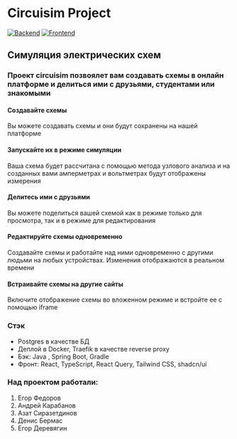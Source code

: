 # Circuisim Project

[![Backend](https://github.com/FEgor04/physics-circuits-simulation/actions/workflows/backend.yml/badge.svg)](https://github.com/FEgor04/physics-circuits-simulation/actions/workflows/backend.yml)
[![Frontend](https://github.com/FEgor04/physics-circuits-simulation/actions/workflows/frontend.yml/badge.svg)](https://github.com/FEgor04/physics-circuits-simulation/actions/workflows/frontend.yml)

## Симуляция электрических схем

### Проект circuisim позвоялет вам создавать схемы в онлайн платформе и делиться ими с друзьями, студентами или знакомыми

#### Создавайте схемы

Вы можете создавать схемы и они будут сохранены на нашей платформе

#### Запускайте их в режиме симуляции

Ваша схема будет рассчитана с помощью метода узлового анализа и на созданных вами амперметрах и вольтметрах будут
отображены измерения

#### Делитесь ими с друзьями

Вы можете поделиться вашей схемой как в режиме только для просмотра, так и в режиме для редактирования

#### Редактируйте схемы одновременно

Создавайте схемы и работайте над ними одновременно с другими людьми на любых устройствах. Изменения отображаются в
реальном времени

#### Встраивайте схемы на другие сайты

Включите отображение схемы во вложенном режиме и встройте ее с помощью iframe

### Стэк

- Postgres в качестве БД
- Деплой в Docker, Traefik в качестве reverse proxy
- Бэк: Java , Spring Boot, Gradle
- Фронт: React, TypeScript, React Query, Tailwind CSS, shadcn/ui

### Над проектом работали:
1. Егор Федоров
2. Андрей Карабанов
3. Азат Сиразетдинов
4. Денис Бермас
5. Егор Деревягин
